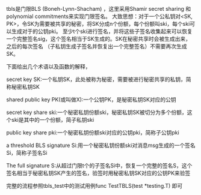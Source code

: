 tbls是门限BLS (Boneh-Lynn-Shacham) ，这里采用Shamir secret sharing 和 polynomial commitments来实现门限签名。
大致思想：对于一个公私钥对<SK, PK>，令SK为需要被共享的秘密，将SK分成n个份额，每个份额叫ski，每个ski可以生成对于的公钥pki。
至少t个ski进行签名，并将这些子签名收集起来可以恢复一个完整签名sig，这个签名相当于SK生成的。SK在秘密共享时会被生成出来，之后的每次签名
（子私钥生成子签名并恢复出一个完整签名）不需要再次生成SK。


下面给出几个术语以及函数的解释，

secret key SK:一个私钥SK，此处被称为秘密，需要被进行秘密共享的私钥，简称秘密私钥SK

shared public key PK(或叫做X):一个公钥PK，是秘密私钥SK对应的公钥

secret key share ski:一个秘密私钥份额ski，秘密私钥SK被切分为多个份额，这个ski是其中的一个份额，简子私钥ski

public key share pki:一个秘密私钥份额ski对应的公钥pki，简称子公钥pki

a threshold BLS signature Si:用一个秘密私钥份额ski对消息msg生成的一个签名Si，简称子签名Si

The full signature S:从超过门限t个的子签名Si中，恢复一个完整的签名S，这个签名相当于秘密私钥SK产生的签名，验签时用秘密私钥SK对应的公钥PK来验签

完整的流程参照tbls_test中的测试用例func TestTBLS(test *testing.T) 即可


